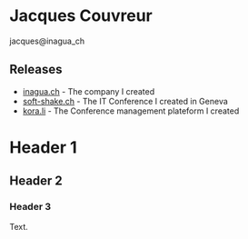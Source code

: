# Jacques Couvreur

jacques@inagua_ch

## Releases

- [inagua.ch](http://inagua.ch) - The company I created
- [soft-shake.ch](http://soft-shake.ch) - The IT Conference I created in Geneva
- [kora.li](http://kora.li) - The Conference management plateform I created

# Header 1
## Header 2
### Header 3

Text.
